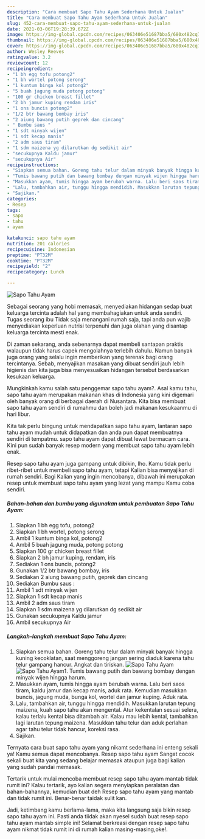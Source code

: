 ```yaml
---
description: "Cara membuat Sapo Tahu Ayam Sederhana Untuk Jualan"
title: "Cara membuat Sapo Tahu Ayam Sederhana Untuk Jualan"
slug: 452-cara-membuat-sapo-tahu-ayam-sederhana-untuk-jualan
date: 2021-03-06T19:28:39.672Z
image: https://img-global.cpcdn.com/recipes/063406e51687bba5/680x482cq70/sapo-tahu-ayam-foto-resep-utama.jpg
thumbnail: https://img-global.cpcdn.com/recipes/063406e51687bba5/680x482cq70/sapo-tahu-ayam-foto-resep-utama.jpg
cover: https://img-global.cpcdn.com/recipes/063406e51687bba5/680x482cq70/sapo-tahu-ayam-foto-resep-utama.jpg
author: Wesley Reeves
ratingvalue: 3.2
reviewcount: 12
recipeingredient:
- "1 bh egg tofu potong2"
- "1 bh wortel potong serong"
- "1 kuntum binga kol potong2"
- "5 buah jagung muda potong potong"
- "100 gr chicken breast fillet"
- "2 bh jamur kuping rendam iris"
- "1 ons buncis potong2"
- "1/2 btr bawang bombay iris"
- "2 aiung bawang putih geprek dan cincang"
- " Bumbu saus "
- "1 sdt minyak wijen"
- "1 sdt kecap manis"
- "2 adm saus tiram"
- "1 sdm maizena yg dilarutkan dg sedikit air"
- "secukupnya Kaldu jamur"
- "secukupnya Air"
recipeinstructions:
- "Siapkan semua bahan. Goreng tahu telur dalam minyak banyak hingga kuning kecoklatan, saat menggoreng jangan sering diaduk karena tahu telur gampang hancur. Angkat dan tiriskan."
- "Tumis bawang putih dan bawang bombay dengan minyak wijen hingga harum."
- "Masukkan ayam, tumis hingga ayam berubah warna. Lalu beri saos tiram, kaldu jamur dan kecap manis, aduk rata. Kemudian masukkan buncis, jagung muda, bunga kol, wortel dan jamur kuping. Aduk rata."
- "Lalu, tambahkan air, tunggu hingga mendidih. Masukkan larutan tepung maizena, kuah sapo tahu akan mengental. Atur kekentalan sesuai selera, kalau terlalu kental bisa ditambah air. Kalau mau lebih kental, tambahkan lagi larutan tepung maizena. Masukkan tahu telur dan aduk perlahan agar tahu telur tidak hancur, koreksi rasa."
- "Sajikan."
categories:
- Resep
tags:
- sapo
- tahu
- ayam

katakunci: sapo tahu ayam 
nutrition: 201 calories
recipecuisine: Indonesian
preptime: "PT32M"
cooktime: "PT32M"
recipeyield: "2"
recipecategory: Lunch

---
```



![Sapo Tahu Ayam](https://img-global.cpcdn.com/recipes/063406e51687bba5/680x482cq70/sapo-tahu-ayam-foto-resep-utama.jpg)

Sebagai seorang yang hobi memasak, menyediakan hidangan sedap buat keluarga tercinta adalah hal yang membahagiakan untuk anda sendiri. Tugas seorang ibu Tidak saja menangani rumah saja, tapi anda pun wajib menyediakan keperluan nutrisi terpenuhi dan juga olahan yang disantap keluarga tercinta mesti enak.

Di zaman  sekarang, anda sebenarnya dapat membeli santapan praktis walaupun tidak harus capek mengolahnya terlebih dahulu. Namun banyak juga orang yang selalu ingin memberikan yang terenak bagi orang tercintanya. Sebab, menyajikan masakan yang dibuat sendiri jauh lebih higienis dan kita juga bisa menyesuaikan hidangan tersebut berdasarkan kesukaan keluarga. 



Mungkinkah kamu salah satu penggemar sapo tahu ayam?. Asal kamu tahu, sapo tahu ayam merupakan makanan khas di Indonesia yang kini digemari oleh banyak orang di berbagai daerah di Nusantara. Kita bisa membuat sapo tahu ayam sendiri di rumahmu dan boleh jadi makanan kesukaanmu di hari libur.

Kita tak perlu bingung untuk mendapatkan sapo tahu ayam, lantaran sapo tahu ayam mudah untuk didapatkan dan anda pun dapat membuatnya sendiri di tempatmu. sapo tahu ayam dapat dibuat lewat bermacam cara. Kini pun sudah banyak resep modern yang membuat sapo tahu ayam lebih enak.

Resep sapo tahu ayam juga gampang untuk dibikin, lho. Kamu tidak perlu ribet-ribet untuk membeli sapo tahu ayam, tetapi Kalian bisa menyajikan di rumah sendiri. Bagi Kalian yang ingin mencobanya, dibawah ini merupakan resep untuk membuat sapo tahu ayam yang lezat yang mampu Kamu coba sendiri.

<!--inarticleads1-->

##### Bahan-bahan dan bumbu yang digunakan untuk pembuatan Sapo Tahu Ayam:

1. Siapkan 1 bh egg tofu, potong2
1. Siapkan 1 bh wortel, potong serong
1. Ambil 1 kuntum binga kol, potong2
1. Ambil 5 buah jagung muda, potong potong
1. Siapkan 100 gr chicken breast fillet
1. Siapkan 2 bh jamur kuping, rendam, iris
1. Sediakan 1 ons buncis, potong2
1. Gunakan 1/2 btr bawang bombay, iris
1. Sediakan 2 aiung bawang putih, geprek dan cincang
1. Sediakan  Bumbu saus :
1. Ambil 1 sdt minyak wijen
1. Siapkan 1 sdt kecap manis
1. Ambil 2 adm saus tiram
1. Siapkan 1 sdm maizena yg dilarutkan dg sedikit air
1. Gunakan secukupnya Kaldu jamur
1. Ambil secukupnya Air




<!--inarticleads2-->

##### Langkah-langkah membuat Sapo Tahu Ayam:

1. Siapkan semua bahan. Goreng tahu telur dalam minyak banyak hingga kuning kecoklatan, saat menggoreng jangan sering diaduk karena tahu telur gampang hancur. Angkat dan tiriskan.
<img src="https://img-global.cpcdn.com/steps/79c376dc1433cf18/160x128cq70/sapo-tahu-ayam-langkah-memasak-1-foto.jpg" alt="Sapo Tahu Ayam"><img src="https://img-global.cpcdn.com/steps/57b3957da576e1ef/160x128cq70/sapo-tahu-ayam-langkah-memasak-1-foto.jpg" alt="Sapo Tahu Ayam">1. Tumis bawang putih dan bawang bombay dengan minyak wijen hingga harum.
1. Masukkan ayam, tumis hingga ayam berubah warna. Lalu beri saos tiram, kaldu jamur dan kecap manis, aduk rata. Kemudian masukkan buncis, jagung muda, bunga kol, wortel dan jamur kuping. Aduk rata.
1. Lalu, tambahkan air, tunggu hingga mendidih. Masukkan larutan tepung maizena, kuah sapo tahu akan mengental. Atur kekentalan sesuai selera, kalau terlalu kental bisa ditambah air. Kalau mau lebih kental, tambahkan lagi larutan tepung maizena. Masukkan tahu telur dan aduk perlahan agar tahu telur tidak hancur, koreksi rasa.
1. Sajikan.




Ternyata cara buat sapo tahu ayam yang nikamt sederhana ini enteng sekali ya! Kamu semua dapat mencobanya. Resep sapo tahu ayam Sangat cocok sekali buat kita yang sedang belajar memasak ataupun juga bagi kalian yang sudah pandai memasak.

Tertarik untuk mulai mencoba membuat resep sapo tahu ayam mantab tidak rumit ini? Kalau tertarik, ayo kalian segera menyiapkan peralatan dan bahan-bahannya, kemudian buat deh Resep sapo tahu ayam yang mantab dan tidak rumit ini. Benar-benar taidak sulit kan. 

Jadi, ketimbang kamu berlama-lama, maka kita langsung saja bikin resep sapo tahu ayam ini. Pasti anda tiidak akan nyesel sudah buat resep sapo tahu ayam mantab simple ini! Selamat berkreasi dengan resep sapo tahu ayam nikmat tidak rumit ini di rumah kalian masing-masing,oke!.

